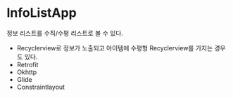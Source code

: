 # InfoListApp
정보 리스트를 수직/수평 리스트로 볼 수 있다.

- Recyclerview로 정보가 노출되고 아이템에 수평형 Recyclerview를 가지는 경우도 있다.
- Retrofit
- Okhttp
- Glide
- Constraintlayout
